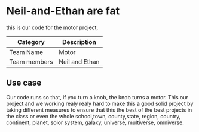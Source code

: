 # Neil-and-Ethan are fat

this is our code for the motor project,

| Category | Description |
| --- | --- |
| Team Name | Motor |
| Team members | Neil and Ethan |

## Use case

Our code runs so that, if you turn a knob, the knob turns a motor. This our project and we working realy realy hard to make this a good solid project by taking different measures to ensure that this the best of the best projects in the class or even the whole school,town, county,state, region, country, continent, planet, solor system, galaxy, universe, multiverse, omniverse.
